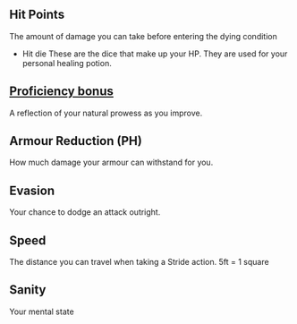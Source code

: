 ## Hit Points
The amount of damage you can take before entering the dying condition
- Hit die
	These are the dice that make up your HP. They are used for your personal healing potion.
## [Proficiency bonus](Proficiency.md)
A reflection of your natural prowess as you improve.
## Armour Reduction (PH)
How much damage your armour can withstand for you.
## Evasion
Your chance to dodge an attack outright.
## Speed
The distance you can travel when taking a Stride action. 5ft = 1 square
## Sanity
Your mental state
